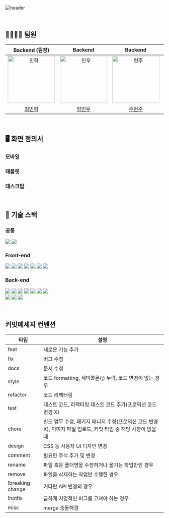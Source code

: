![header](https://capsule-render.vercel.app/api?type=waving&color=0:FF7400,100:FFAA00&height=200&section=header&text=StackOverFlow&fontSize=70&fontColor=272622)

<br/>

## 👨‍👨‍👧‍👧 팀원

|Backend (팀장)|Backend|Backend|Frontend|Frontend|Frontend|
| :---: | :---: | :---: | :---: | :---: | :---: |
| <img src="https://user-images.githubusercontent.com/110887604/210201911-f7ba2df5-135b-4b4a-b063-fc4ae8820a58.jpg" width=150px alt="민혁"/> | <img src="https://user-images.githubusercontent.com/110887604/210201933-fbb36310-1ad0-4f65-8d87-245b42f77211.jpg" width=150px alt="민우"/> | <img src="https://user-images.githubusercontent.com/110887604/210201950-01c6a53b-8042-4289-8d75-e7162211b715.jpg" width=150px alt="현주"/> | <img src="https://user-images.githubusercontent.com/110887604/210201982-8a59bbad-973d-450f-9a13-b5e39f640833.jpg" width=150px alt="준호"/> | <img src="https://user-images.githubusercontent.com/110887604/210202068-f5e39305-7309-4cef-9cf6-ca50011ae23a.jpg" width=150px alt="동훈"/> | <img src="https://user-images.githubusercontent.com/110887604/210202036-b4191105-05ba-4911-b761-a6376649ae7a.jpg" width=150px alt="헌진"/> |
|[최민혁](https://github.com/jackcmh1)|[박민우](https://github.com/MWJOB)|[주현주](https://github.com/Joo614)|[최준호](https://github.com/junpotatoes)|[김동훈](https://github.com/kimdong-hun)|[하헌진](https://github.com/gkgjswls)|

<br/>

## 🖥️ 화면 정의서

### 모바일

### 태블릿

### 데스크탑

<br />

## 💪 기술 스택

### 공통

<img src="https://img.shields.io/badge/git-F05032?style=for-the-badge&logo=git&logoColor=white"> <img src="https://img.shields.io/badge/github-181717?style=for-the-badge&logo=github&logoColor=white">

### Front-end

<img src="https://img.shields.io/badge/react-61DAFB?style=for-the-badge&logo=react&logoColor=black"> <img src="https://img.shields.io/badge/styledcomponents-DB7093?style=for-the-badge&logo=styled-components&logoColor=white"> <img src="https://img.shields.io/badge/Axios-5A29E4?style=for-the-badge&logo=Axios&logoColor=white"> <img src="https://img.shields.io/badge/Javascript-F7DF1E?style=for-the-badge&logo=JavaScript&logoColor=black"> <img src="https://img.shields.io/badge/HTML-E34F26?style=for-the-badge&logo=HTML5&logoColor=white"> <img src="https://img.shields.io/badge/CSS-1572B6?style=for-the-badge&logo=CSS3&logoColor=white"> <img src="https://img.shields.io/badge/Figma-F24E1E?style=for-the-badge&logo=Figma&logoColor=white">

### Back-end

<img src="https://img.shields.io/badge/java-F24E1E?style=for-the-badge&logo=java&logoColor=white"> <img src="https://img.shields.io/badge/SPRING DATA JPA-6DB33F?style=for-the-badge&logo=spring&logoColor=white"> <img src="https://img.shields.io/badge/spring boot-6DB33F?style=for-the-badge&logo=spring boot&logoColor=white"> <img src="https://img.shields.io/badge/spring security-6DB33F?style=for-the-badge&logo=spring security&logoColor=white"> <img src="https://img.shields.io/badge/JWT-d63aff?style=for-the-badge&logo=JSONWebTokens&logoColor=black"> <img src="https://img.shields.io/badge/mysql-4479A1?style=for-the-badge&logo=mysql&logoColor=white"> <img src="https://img.shields.io/badge/gradle-02303A?style=for-the-badge&logo=gradle&logoColor=white">  
<img src="https://img.shields.io/badge/amazon ec2-FF9900?style=for-the-badge&logo=amazon ec2&logoColor=white"> <img src="https://img.shields.io/badge/amazon s3-569A31?style=for-the-badge&logo=amazon s3&logoColor=white"> <img src="https://img.shields.io/badge/amazon rds-527FFF?style=for-the-badge&logo=amazon rds&logoColor=white"> 

<br/>

## 커밋메세지 컨벤션

| 타입             | 설명                                                                                                           |
| ---------------- | -------------------------------------------------------------------------------------------------------------- |
| feat             | 새로운 기능 추가                                                                                               |
| fix              | 버그 수정                                                                                                      |
| docs             | 문서 수정                                                                                                      |
| style            | 코드 formatting, 세미콜론(;) 누락, 코드 변경이 없는 경우                                                       |
| refactor         | 코드 리팩터링                                                                                                  |
| test             | 테스트 코드, 리팩터링 테스트 코드 추가(프로덕션 코드 변경 X)                                                   |
| chore            | 빌드 업무 수정, 패키지 매니저 수정(프로덕션 코드 변경 X), 이미지 파일 업로드, 커밋 타입 중 해당 사항이 없을 때 |
| design           | CSS 등 사용자 UI 디자인 변경                                                                                   |
| comment          | 필요한 주석 추가 및 변경                                                                                       |
| rename           | 파일 혹은 폴더명을 수정하거나 옮기는 작업만인 경우                                                             |
| remove           | 파일을 삭제하는 작업만 수행한 경우                                                                             |
| !breaking change | 커다란 API 변경의 경우                                                                                         |
| !hotfix          | 급하게 치명적인 버그를 고쳐야 하는 경우                                                                        |
| misc             | merge 충돌해결                                                                                                 |

<br/>

